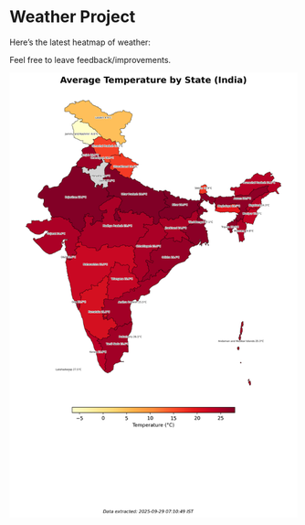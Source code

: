 # Weather Project

Here’s the latest heatmap of weather:

Feel free to leave feedback/improvements.

![India Heatmap](docs/assets/india_heatmap.png?v=D9E3A3)
